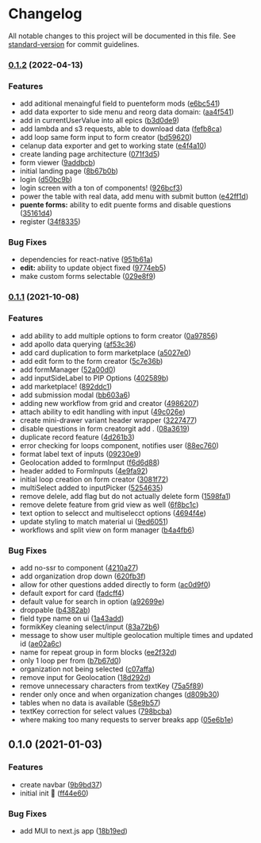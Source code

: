 # Changelog

All notable changes to this project will be documented in this file. See [standard-version](https://github.com/conventional-changelog/standard-version) for commit guidelines.

### [0.1.2](https://github.com/hopetambala/puente-react-nextjs-platform/compare/v0.1.1...v0.1.2) (2022-04-13)


### Features

* add aditional menaingful field to puenteform mods ([e6bc541](https://github.com/hopetambala/puente-react-nextjs-platform/commit/e6bc541537dd755b4f12cc662a6a8384dfdc9e93))
* add data exporter to side menu and reorg data domain: ([aa4f541](https://github.com/hopetambala/puente-react-nextjs-platform/commit/aa4f54108011afe7597319a3fffff000f18823ac))
* add in currentUserValue into all epics ([b3d0de9](https://github.com/hopetambala/puente-react-nextjs-platform/commit/b3d0de9a9fdc1a7e5393ebc0a664c1fc2c6fab49))
* add lambda and s3 requests, able to download data ([fefb8ca](https://github.com/hopetambala/puente-react-nextjs-platform/commit/fefb8ca36e24ac2279ac0462e3e9c36b9c00578a))
* add loop same form input to form creator ([bd59620](https://github.com/hopetambala/puente-react-nextjs-platform/commit/bd5962043ec5d283efb829ce7ee7ac3f6f4e1483))
* celanup data exporter and get to working state ([e4f4a10](https://github.com/hopetambala/puente-react-nextjs-platform/commit/e4f4a10cffbb64d755427fa2c268b25948c996fb))
* create landing page architecture ([071f3d5](https://github.com/hopetambala/puente-react-nextjs-platform/commit/071f3d5873ed6156643b115b49347a5ea31a0ff6))
* form viewer ([9addbcb](https://github.com/hopetambala/puente-react-nextjs-platform/commit/9addbcb1599fd4f4c90e5d5dcc7db380f216994e))
* initial landing page ([8b67b0b](https://github.com/hopetambala/puente-react-nextjs-platform/commit/8b67b0b91c0e17a46870b5bd86602f73d413193d))
* login ([d50bc9b](https://github.com/hopetambala/puente-react-nextjs-platform/commit/d50bc9bd416f072c2c9eafe2d21f8bcec723daf9))
* login screen with a ton of components! ([926bcf3](https://github.com/hopetambala/puente-react-nextjs-platform/commit/926bcf30ebb8674f6620b482a1c8f66173ff3702))
* power the table with real data, add menu with submit button ([e42ff1d](https://github.com/hopetambala/puente-react-nextjs-platform/commit/e42ff1d92cf9d43f2a61d6c7997ec0039d40bc1a))
* **puente forms:** ability to edit puente forms and disable questions ([35161d4](https://github.com/hopetambala/puente-react-nextjs-platform/commit/35161d4b6aa5b0248a09dbdc2dcab45be53ed030))
* register ([34f8335](https://github.com/hopetambala/puente-react-nextjs-platform/commit/34f8335a9f119a3a1ec81713d6a6cc51a40f233b))


### Bug Fixes

* dependencies for react-native ([951b61a](https://github.com/hopetambala/puente-react-nextjs-platform/commit/951b61aff63e8d08e4fe8c6da4319333d650c484))
* **edit:** ability to update object fixed ([9774eb5](https://github.com/hopetambala/puente-react-nextjs-platform/commit/9774eb5ce3b00a0aa3b050d45cb8768d64a9d132))
* make custom forms selectable ([029e8f9](https://github.com/hopetambala/puente-react-nextjs-platform/commit/029e8f917f5d3a996a7e9776b6b5fa4b1b87d8eb))

### [0.1.1](https://github.com/hopetambala/puente-react-nextjs-platform/compare/v0.1.0...v0.1.1) (2021-10-08)


### Features

* add ability to add multiple options to form creator ([0a97856](https://github.com/hopetambala/puente-react-nextjs-platform/commit/0a9785668ca513a651504c0a1e82967ce549d0ce))
* add apollo data querying ([af53c36](https://github.com/hopetambala/puente-react-nextjs-platform/commit/af53c36545761b41624accc9709c897d9ca09cc9))
* add card duplication to form marketplace ([a5027e0](https://github.com/hopetambala/puente-react-nextjs-platform/commit/a5027e02c09bd50f85f5ea33429d1dcd7e18574a))
* add edit form to the form creator ([5c7e36b](https://github.com/hopetambala/puente-react-nextjs-platform/commit/5c7e36b857c4bced9c85a17f25ee21e9a94441c0))
* add formManager ([52a00d0](https://github.com/hopetambala/puente-react-nextjs-platform/commit/52a00d0720335571c7d5400a1c8e098cbec6bcb8))
* add inputSideLabel to PIP Options ([402589b](https://github.com/hopetambala/puente-react-nextjs-platform/commit/402589b29bb97230713f352b8c2d518271fec283))
* add marketplace! ([892ddc1](https://github.com/hopetambala/puente-react-nextjs-platform/commit/892ddc1ecb707f5a1e0f97aadf6f149d7bc0fb19))
* add submission modal ([bb603a6](https://github.com/hopetambala/puente-react-nextjs-platform/commit/bb603a6fcafbee682b3ce766ef22ed540b0cdf92))
* adding new workflow from grid and creator ([4986207](https://github.com/hopetambala/puente-react-nextjs-platform/commit/498620718d51f19c981b90a27afc5f0c9beda6a3))
* attach ability to edit handling with input ([49c026e](https://github.com/hopetambala/puente-react-nextjs-platform/commit/49c026e64142774da29281d58b06d2b4eec71174))
* create mini-drawer variant header wrapper ([3227477](https://github.com/hopetambala/puente-react-nextjs-platform/commit/32274776e84e23d0f8123e179041ea5461b163ea))
* disable questions in form creatorgit add . ([08a3619](https://github.com/hopetambala/puente-react-nextjs-platform/commit/08a36194d5ff085a0e4f8a3e342fd188665c8d92))
* duplicate record feature ([4d261b3](https://github.com/hopetambala/puente-react-nextjs-platform/commit/4d261b3eef40f4064f478bbc4e6f4215cb48c107))
* error checking for loops component, notifies user ([88ec760](https://github.com/hopetambala/puente-react-nextjs-platform/commit/88ec76052eb3f159aa593d4a14d4f0ae52e212c2))
* format label text of inputs ([09230e9](https://github.com/hopetambala/puente-react-nextjs-platform/commit/09230e9c62131b20d48da453a7296419893e96bc))
* Geolocation added to formInput ([f6d6d88](https://github.com/hopetambala/puente-react-nextjs-platform/commit/f6d6d88f87624ef8830d00cf237d1122c4a3279e))
* header added to FormInputs ([4e9fa92](https://github.com/hopetambala/puente-react-nextjs-platform/commit/4e9fa928b8e3c94ef03832e77aef833ff02d1d4a))
* initial loop creation on form creator ([3081f72](https://github.com/hopetambala/puente-react-nextjs-platform/commit/3081f72f784a69f38beb543b50e60073df4ac28b))
* multiSelect added to inputPicker ([5254635](https://github.com/hopetambala/puente-react-nextjs-platform/commit/5254635d5462ace1fef1e7d66191d21921fdf279))
* remove delele, add flag but do not actually delete form ([1598fa1](https://github.com/hopetambala/puente-react-nextjs-platform/commit/1598fa1ee8a8fe42058a4f6bbb6bc5f88ba63473))
* remove delete feature from grid view as well ([6f8bc1c](https://github.com/hopetambala/puente-react-nextjs-platform/commit/6f8bc1cd1f6aa42e945b9d346efea6b8a2c0a7aa))
* text option to selecct and multiselecct options ([4694f4e](https://github.com/hopetambala/puente-react-nextjs-platform/commit/4694f4e1f81de2a87fd2eddeb0c76ed8e2705cc5))
* update styling to match material ui ([9ed6051](https://github.com/hopetambala/puente-react-nextjs-platform/commit/9ed60512888a2edd24bfe3f0df49160d086b2875))
* workflows and split view on form manager ([b4a4fb6](https://github.com/hopetambala/puente-react-nextjs-platform/commit/b4a4fb6b1a9dcec4c2f737c8d495aa074af9d011))


### Bug Fixes

* add no-ssr to component ([4210a27](https://github.com/hopetambala/puente-react-nextjs-platform/commit/4210a276ecf49dd2ac350e0a586a97611525bf22))
* add organization drop down ([620fb3f](https://github.com/hopetambala/puente-react-nextjs-platform/commit/620fb3f735668ac86b75ae337d20d310daee8404))
* allow for other questions added directly to form ([ac0d9f0](https://github.com/hopetambala/puente-react-nextjs-platform/commit/ac0d9f0e88d631f37a80db9bd8ca39852a7e3efd))
* default export for card ([fadcff4](https://github.com/hopetambala/puente-react-nextjs-platform/commit/fadcff4a7888f03c53ec722148b521d549fe9d9e))
* default value for search in option ([a92699e](https://github.com/hopetambala/puente-react-nextjs-platform/commit/a92699eaee4a9ebc36c0556e36181da1008494c1))
* droppable ([b4382ab](https://github.com/hopetambala/puente-react-nextjs-platform/commit/b4382ab05b2412c7fb0c53b425161f49079762f9))
* field type name on ui ([1a43add](https://github.com/hopetambala/puente-react-nextjs-platform/commit/1a43add3ed6a306f2243ad1de25716895d1aefde))
* formikKey cleaning select/input ([83a72b6](https://github.com/hopetambala/puente-react-nextjs-platform/commit/83a72b6bb64bc8abde9542de865cbebacd16ca70))
* message to show user multiple geolocation multiple times and updated id ([ae02a6c](https://github.com/hopetambala/puente-react-nextjs-platform/commit/ae02a6cc6e5ce8b839188f88d25a908bc0334827))
* name for repeat group in form blocks ([ee2f32d](https://github.com/hopetambala/puente-react-nextjs-platform/commit/ee2f32d72041778a2f3c49f081ab5aa96e82c5d2))
* only 1 loop per from ([b7b67d0](https://github.com/hopetambala/puente-react-nextjs-platform/commit/b7b67d03a848ec736fedc575cce54f254393ced2))
* organization not being selected ([c07affa](https://github.com/hopetambala/puente-react-nextjs-platform/commit/c07affa9a10b8d0fae4efa5a5498049ab1657920))
* remove input for Geolocation ([18d292d](https://github.com/hopetambala/puente-react-nextjs-platform/commit/18d292d8622746ae15aec9c44b51cc8d6b189ce4))
* remove unnecessary characters from textKey ([75a5f89](https://github.com/hopetambala/puente-react-nextjs-platform/commit/75a5f897e94354f6d4b9f560726ee24620d6f47f))
* render only once and when organization changes ([d809b30](https://github.com/hopetambala/puente-react-nextjs-platform/commit/d809b300f3dfd7c9e8ee757a600e960a7e564dcd))
* tables when no data is available ([58e9b57](https://github.com/hopetambala/puente-react-nextjs-platform/commit/58e9b5716bbd908519d1f094b50a6b47c0c06df8))
* textKey correction for select values ([798bcba](https://github.com/hopetambala/puente-react-nextjs-platform/commit/798bcbad17918c6a2c7cbac2b85d6bf72f0013f9))
* where making too many requests to server breaks app ([05e6b1e](https://github.com/hopetambala/puente-react-nextjs-platform/commit/05e6b1e9d7fde5eb3772649a0ecbceebca213343))

## 0.1.0 (2021-01-03)


### Features

* create navbar ([9b9bd37](https://github.com/hopetambala/puente-react-nextjs-platform/commit/9b9bd374879a1d926a108ea3b5812ab2e782786e))
* initial init :tada: ([ff44e60](https://github.com/hopetambala/puente-react-nextjs-platform/commit/ff44e60c5a22be018d30f138a7b8647a86794eb2))


### Bug Fixes

* add MUI to next.js app ([18b19ed](https://github.com/hopetambala/puente-react-nextjs-platform/commit/18b19ed2a977e2432e4dc255222aeae508805188))
